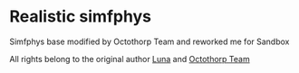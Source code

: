 # Realistic simfphys
Simfphys base modified by Octothorp Team and reworked me for Sandbox

All rights belong to the original author [Luna](https://steamcommunity.com/id/starman52439) and [Octothorp Team](https://octothorp.team/)
